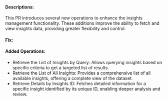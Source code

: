 #### Descriptions:
This PR introduces several new operations to enhance the insights management functionality. These additions improve the ability to fetch and view insights data, providing greater flexibility and control.

#### Fix:
#### Added Operations:

- Retrieve the List of Insights by Query: Allows querying insights based on specific criteria to get a targeted list of results.
- Retrieve the List of All Insights: Provides a comprehensive list of all available insights, offering a complete view of the dataset.
- Retrieve Details by Insights ID: Fetches detailed information for a specific insight identified by its unique ID, enabling deeper analysis and review.

